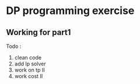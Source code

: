 # DP programming exercise

## Working for part1

Todo :
1) clean code
2) add lp solver
3) work on tp II
4) work cost II

